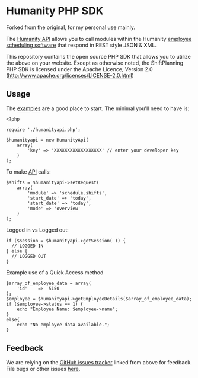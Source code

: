 Humanity PHP SDK
================

Forked from the original, for my personal use mainly.

The [Humanity API](http://www.humanity.com/api/) allows you to call modules within the Humanity [employee scheduling software](http://www.humanity.com/) that respond in REST style JSON & XML.

This repository contains the open source PHP SDK that allows you to utilize the
above on your website. Except as otherwise noted, the ShiftPlanning PHP SDK
is licensed under the Apache Licence, Version 2.0
(http://www.apache.org/licenses/LICENSE-2.0.html)


Usage
-----

The [examples][examples] are a good place to start. The minimal you'll need to
have is:

	<?php

	require './humanityapi.php';

	$humanityapi = new HumanityApi(
		array(
			'key' => 'XXXXXXXXXXXXXXXXXX' // enter your developer key
		)
	);

To make [API][API] calls:

	$shifts = $humanityapi->setRequest(
		array(
			'module' => 'schedule.shifts',
			'start_date' => 'today',
			'start_date' => 'today',
			'mode' => 'overview'
		)
	);

Logged in vs Logged out:

	if ($session = $humanityapi->getSession( )) {
	  // LOGGED IN
	} else {
	  // LOGGED OUT
	}

Example use of a Quick Access method

    $array_of_employee_data = array(
        'id'    =>  5150
    );
    $employee = $humanityapi->getEmployeeDetails($array_of_employee_data);
    if ($employee->status == 1) {
        echo "Employee Name: $employee->name";
    }
    else{
        echo "No employee data available.";
    }

[examples]: https://github.com/shiftplanning/PHP-SDK/tree/master/examples/
[API]: http://www.humanity.com/api/


Feedback
--------

We are relying on the [GitHub issues tracker][issues] linked from above for
feedback. File bugs or other issues [here][issues].

[issues]: http://github.com/shiftplanning/PHP-SDK/issues
